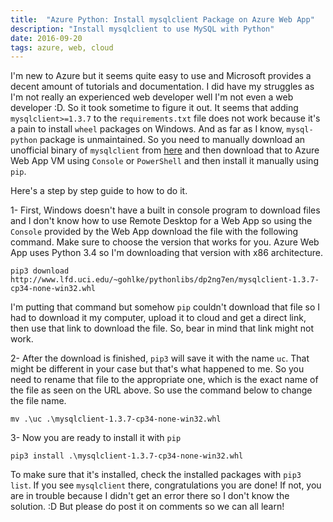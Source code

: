 ```yaml
---
title:  "Azure Python: Install mysqlclient Package on Azure Web App"
description: "Install mysqlclient to use MySQL with Python"
date: 2016-09-20
tags: azure, web, cloud
---
```


I'm new to Azure but it seems quite easy to use and Microsoft provides a decent amount of tutorials and documentation. I did have my struggles
as I'm not really an experienced web developer well I'm not even a web developer :D. So it took sometime to figure it out.
It seems that adding `mysqlclient>=1.3.7` to the `requirements.txt` file does not work because it's a pain to install `wheel` packages on Windows.
And as far as I know, `mysql-python` package is unmaintained. So you need to manually download an unofficial binary of `mysqlclient` from [here](http://www.lfd.uci.edu/~gohlke/pythonlibs/#mysqlclient) and then download that to
Azure Web App VM using `Console` or `PowerShell` and then install it manually using `pip`.

Here's a step by step guide to how to do it.

1- First, Windows doesn't have a built in console program to download files and I don't know how to use Remote Desktop for a Web App so using
the `Console` provided by the Web App download the file with the following command. Make sure to choose the version that works for you. Azure Web App
uses Python 3.4 so I'm downloading that version with x86 architecture.

`pip3 download http://www.lfd.uci.edu/~gohlke/pythonlibs/dp2ng7en/mysqlclient-1.3.7-cp34-none-win32.whl`

I'm putting that command but somehow `pip` couldn't download that file so I had to download it my computer, upload it to cloud and get a direct link, then
use that link to download the file. So, bear in mind that link might not work.

2- After the download is finished, `pip3` will save it with the name `uc`. That might be different in your case but that's what happened to me.
So you need to rename that file to the appropriate one, which is the exact name of the file as seen on the URL above. So use the command below to
change the file name.

`mv .\uc .\mysqlclient-1.3.7-cp34-none-win32.whl`

3- Now you are ready to install it with `pip`

`pip3 install .\mysqlclient-1.3.7-cp34-none-win32.whl`


To make sure that it's installed, check the installed packages with `pip3 list`. If you see `mysqlclient` there, congratulations you are done!
If not, you are in trouble because I didn't get an error there so I don't know the solution. :D But please do post it on comments so we can all learn!
